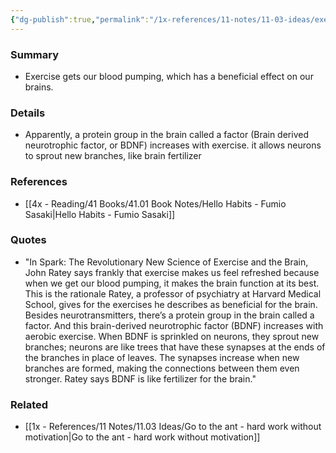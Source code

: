 ```yaml
---
{"dg-publish":true,"permalink":"/1x-references/11-notes/11-03-ideas/exercise-beneficial-to-our-brain/","title":"Exercise beneficial to our brain","dgShowBacklinks":false}
---
```



### Summary
- Exercise gets our blood pumping, which has a beneficial effect on our brains.

### Details
- Apparently, a protein group in the brain called a factor (Brain derived neurotrophic factor, or BDNF) increases with exercise. it allows neurons to sprout new branches, like brain fertilizer

### References
- [[4x - Reading/41 Books/41.01 Book Notes/Hello Habits - Fumio Sasaki\|Hello Habits - Fumio Sasaki]]

### Quotes
- "In Spark: The Revolutionary New Science of Exercise and the Brain, John Ratey says frankly that exercise makes us feel refreshed because when we get our blood pumping, it makes the brain function at its best. This is the rationale Ratey, a professor of psychiatry at Harvard Medical School, gives for the exercises he describes as beneficial for the brain. Besides neurotransmitters, there’s a protein group in the brain called a factor. And this brain-derived neurotrophic factor (BDNF) increases with aerobic exercise. When BDNF is sprinkled on neurons, they sprout new branches; neurons are like trees that have these synapses at the ends of the branches in place of leaves. The synapses increase when new branches are formed, making the connections between them even stronger. Ratey says BDNF is like fertilizer for the brain."

### Related
- [[1x - References/11 Notes/11.03 Ideas/Go to the ant - hard work without motivation\|Go to the ant - hard work without motivation]]
